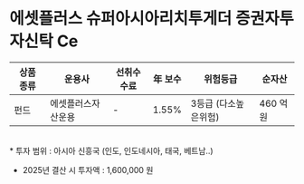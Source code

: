 # 에셋플러스 슈퍼아시아리치투게더 증권자투자신탁 Ce

| 상품 종류 | 운용사 | 선취수수료 | 年 보수 | 위험등급 | 순자산 |
|---|---|---|---|------|---|
| 펀드 | 에셋플러스자산운용 | - | 1.55% | 3등급 (다소높은위험) | 460 억원 |

<br>
* 투자 범위 : 아시아 신흥국 (인도, 인도네시아, 태국, 베트남..)
<br>

* 2025년 결산 시 투자액 : 1,600,000 원
